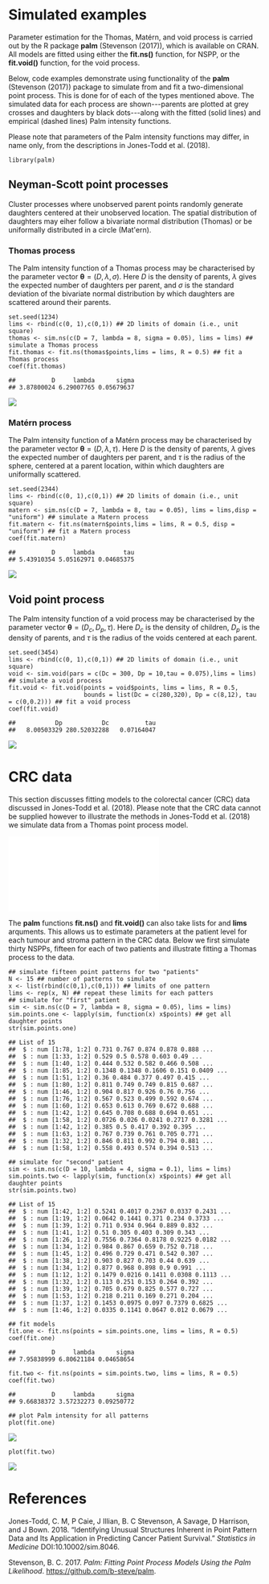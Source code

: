 Simulated examples
==================

Parameter estimation for the Thomas, Matérn, and void process is carried
out by the R package **palm** (Stevenson (2017)), which is available on
CRAN. All models are fitted using either the **fit.ns()** function, for
NSPP, or the **fit.void()** function, for the void process.

Below, code examples demonstrate using functionality of the **palm**
(Stevenson (2017)) package to simulate from and fit a two-dimensional
point process. This is done for of each of the types mentioned above.
The simulated data for each process are shown---parents are plotted at
grey crosses and daughters by black dots---along with the fitted (solid
lines) and empirical (dashed lines) Palm intensity functions.

Please note that parameters of the Palm intensity functions may differ,
in name only, from the descriptions in Jones-Todd et al. (2018).

    library(palm)

Neyman-Scott point processes
----------------------------

Cluster processes where unobserved parent points randomly generate
daughters centered at their unobserved location. The spatial
distribution of daughters may eiher follow a bivariate normal
distribution (Thomas) or be uniformally distributed in a circle
(Mat'ern).

### Thomas process

The Palm intensity function of a Thomas process may be characterised by
the parameter vector **θ** = (*D*, *λ*, *σ*). Here *D* is the density of
parents, *λ* gives the expected number of daughters per parent, and *σ*
is the standard deviation of the bivariate normal distribution by which
daughters are scattered around their parents.

    set.seed(1234)
    lims <- rbind(c(0, 1),c(0,1)) ## 2D limits of domain (i.e., unit square)
    thomas <- sim.ns(c(D = 7, lambda = 8, sigma = 0.05), lims = lims) ## simulate a Thomas process
    fit.thomas <- fit.ns(thomas$points,lims = lims, R = 0.5) ## fit a Thomas process
    coef(fit.thomas)

    ##          D     lambda      sigma 
    ## 3.87800024 6.29007765 0.05679637

![](CRC_point_process_files/figure-markdown_strict/plot%20thomas-1.png)

### Matérn process

The Palm intensity function of a Matérn process may be characterised by
the parameter vector **θ** = (*D*, *λ*, *τ*). Here *D* is the density of
parents, *λ* gives the expected number of daughters per parent, and *τ*
is the radius of the sphere, centered at a parent location, within which
daughters are uniformally scattered.

    set.seed(2344)
    lims <- rbind(c(0, 1),c(0,1)) ## 2D limits of domain (i.e., unit square)
    matern <- sim.ns(c(D = 7, lambda = 8, tau = 0.05), lims = lims,disp = "uniform") ## simulate a Matern process
    fit.matern <- fit.ns(matern$points,lims = lims, R = 0.5, disp = "uniform") ## fit a Matern process
    coef(fit.matern)

    ##          D     lambda        tau 
    ## 5.43910354 5.05162971 0.04685375

![](CRC_point_process_files/figure-markdown_strict/plot%20matern-1.png)

Void point process
------------------

The Palm intensity function of a void process may be characterised by
the parameter vector
**θ** = (*D*<sub>*c*</sub>, *D*<sub>*p*</sub>, *τ*). Here
*D*<sub>*c*</sub> is the density of children, *D*<sub>*p*</sub> is the
density of parents, and *τ* is the radius of the voids centered at each
parent.

    set.seed(3454)
    lims <- rbind(c(0, 1),c(0,1)) ## 2D limits of domain (i.e., unit square)
    void <- sim.void(pars = c(Dc = 300, Dp = 10,tau = 0.075),lims = lims) ## simulate a void process
    fit.void <- fit.void(points = void$points, lims = lims, R = 0.5,
                         bounds = list(Dc = c(280,320), Dp = c(8,12), tau = c(0,0.2))) ## fit a void process
    coef(fit.void)

    ##           Dp           Dc          tau 
    ##   8.00503329 280.52032288   0.07164047

![](CRC_point_process_files/figure-markdown_strict/plot%20void-1.png)

CRC data
========

This section discusses fitting models to the colorectal cancer (CRC)
data discussed in Jones-Todd et al. (2018). Please note that the CRC
data cannot be supplied however to illustrate the methods in Jones-Todd
et al. (2018) we simulate data from a Thomas point process model.

![Illustration of one image of a patient's slide which enables the
pinpointing of nuclei. Plot i) is a composite immunofluorescence digital
image (red fluorescence highlights tumour cells and blue fluorescence
highlights all nuclei in the image). Plot ii) is an image analysis mask
overlay from automatic machine learnt segmentation of the digital image:
Plot iii) is the point pattern formed by the nuclei of the tumour
(black) and stroma (grey) cells shown in the previous two
images.](../CRC_point_process_files/figure-markdown_strict/image.pdf)

The **palm** functions **fit.ns()** and **fit.void()** can also take
lists for and **lims** arquments. This allows us to estimate parameters
at the patient level for each tumour and stroma pattern in the CRC data.
Below we first simulate thirty NSPPs, fifteen for each of two patients
and illustrate fitting a Thomas process to the data.

    ## simulate fifteen point patterns for two "patients"
    N <- 15 ## number of patterns to simulate
    x <- list(rbind(c(0,1),c(0,1))) ## limits of one pattern
    lims <- rep(x, N) ## repeat these limits for each patters
    ## simulate for "first" patient
    sim <- sim.ns(c(D = 7, lambda = 8, sigma = 0.05), lims = lims)
    sim.points.one <- lapply(sim, function(x) x$points) ## get all daughter points
    str(sim.points.one)

    ## List of 15
    ##  $ : num [1:78, 1:2] 0.731 0.767 0.874 0.878 0.888 ...
    ##  $ : num [1:33, 1:2] 0.529 0.5 0.578 0.603 0.49 ...
    ##  $ : num [1:40, 1:2] 0.444 0.532 0.582 0.466 0.508 ...
    ##  $ : num [1:85, 1:2] 0.1348 0.1348 0.1606 0.151 0.0409 ...
    ##  $ : num [1:51, 1:2] 0.36 0.484 0.377 0.497 0.415 ...
    ##  $ : num [1:80, 1:2] 0.811 0.749 0.749 0.815 0.687 ...
    ##  $ : num [1:46, 1:2] 0.904 0.817 0.926 0.76 0.756 ...
    ##  $ : num [1:76, 1:2] 0.567 0.523 0.499 0.592 0.674 ...
    ##  $ : num [1:60, 1:2] 0.653 0.613 0.769 0.672 0.688 ...
    ##  $ : num [1:42, 1:2] 0.645 0.708 0.688 0.694 0.651 ...
    ##  $ : num [1:58, 1:2] 0.0726 0.026 0.0241 0.2717 0.3281 ...
    ##  $ : num [1:42, 1:2] 0.385 0.5 0.417 0.392 0.395 ...
    ##  $ : num [1:63, 1:2] 0.767 0.739 0.761 0.705 0.771 ...
    ##  $ : num [1:32, 1:2] 0.846 0.811 0.992 0.794 0.881 ...
    ##  $ : num [1:58, 1:2] 0.558 0.493 0.574 0.394 0.513 ...

    ## simulate for "second" patient
    sim <- sim.ns(c(D = 10, lambda = 4, sigma = 0.1), lims = lims)
    sim.points.two <- lapply(sim, function(x) x$points) ## get all daughter points
    str(sim.points.two)

    ## List of 15
    ##  $ : num [1:42, 1:2] 0.5241 0.4017 0.2367 0.0337 0.2431 ...
    ##  $ : num [1:19, 1:2] 0.0642 0.1441 0.371 0.234 0.3733 ...
    ##  $ : num [1:39, 1:2] 0.711 0.934 0.964 0.889 0.832 ...
    ##  $ : num [1:41, 1:2] 0.51 0.305 0.403 0.309 0.343 ...
    ##  $ : num [1:26, 1:2] 0.7556 0.7364 0.8178 0.9225 0.0182 ...
    ##  $ : num [1:34, 1:2] 0.984 0.867 0.659 0.752 0.718 ...
    ##  $ : num [1:45, 1:2] 0.496 0.729 0.471 0.542 0.307 ...
    ##  $ : num [1:38, 1:2] 0.903 0.827 0.703 0.44 0.639 ...
    ##  $ : num [1:34, 1:2] 0.877 0.968 0.898 0.9 0.991 ...
    ##  $ : num [1:12, 1:2] 0.1479 0.0216 0.1411 0.0308 0.1113 ...
    ##  $ : num [1:32, 1:2] 0.113 0.251 0.153 0.264 0.392 ...
    ##  $ : num [1:39, 1:2] 0.705 0.679 0.825 0.577 0.727 ...
    ##  $ : num [1:53, 1:2] 0.218 0.211 0.169 0.271 0.204 ...
    ##  $ : num [1:37, 1:2] 0.1453 0.0975 0.097 0.7379 0.6825 ...
    ##  $ : num [1:46, 1:2] 0.0335 0.1141 0.0647 0.012 0.0679 ...

    ## fit models
    fit.one <- fit.ns(points = sim.points.one, lims = lims, R = 0.5)
    coef(fit.one)

    ##          D     lambda      sigma 
    ## 7.95838999 6.80621184 0.04658654

    fit.two <- fit.ns(points = sim.points.two, lims = lims, R = 0.5)
    coef(fit.two)

    ##          D     lambda      sigma 
    ## 9.66838372 3.57232273 0.09250772

    ## plot Palm intensity for all patterns
    plot(fit.one)

![](CRC_point_process_files/figure-markdown_strict/plot%20palms-1.png)

    plot(fit.two)

![](CRC_point_process_files/figure-markdown_strict/plot%20palms-2.png)

References
==========

Jones-Todd, C. M, P Caie, J Illian, B. C Stevenson, A Savage, D
Harrison, and J Bown. 2018. “Identifying Unusual Structures Inherent in
Point Pattern Data and Its Application in Predicting Cancer Patient
Survival.” *Statistics in Medicine* DOI:10.10002/sim.8046.

Stevenson, B. C. 2017. *Palm: Fitting Point Process Models Using the
Palm Likelihood*. <https://github.com/b-steve/palm>.

